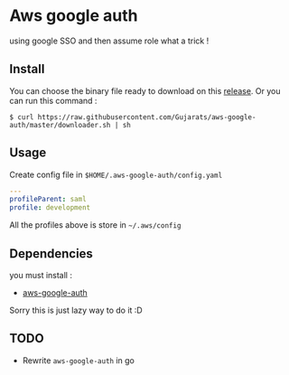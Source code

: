 # Aws google auth
using google SSO and then assume role what a trick !

## Install

You can choose the binary file ready to download on this [release](Gujarats/aws-google-auth/releases).
Or you can run this command : 

``` shell
$ curl https://raw.githubusercontent.com/Gujarats/aws-google-auth/master/downloader.sh | sh
```

## Usage

Create config file in `$HOME/.aws-google-auth/config.yaml`

```yaml
---
profileParent: saml
profile: development
```

All the profiles above is store in `~/.aws/config`

## Dependencies

you must install :
 - [aws-google-auth](https://github.com/cevoaustralia/aws-google-auth)

Sorry this is just lazy way to do  it :D


## TODO 

 - Rewrite  `aws-google-auth` in go 

